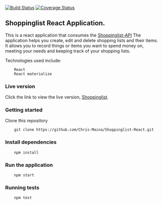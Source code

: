 [![Build Status](https://travis-ci.org/Chris-Maina/Shoppinglist-React.svg?branch=ch-testing)](https://travis-ci.org/Chris-Maina/Shoppinglist-React)
[![Coverage Status](https://coveralls.io/repos/github/Chris-Maina/Shoppinglist-React/badge.svg?branch=ch-testing)](https://coveralls.io/github/Chris-Maina/Shoppinglist-React?branch=ch-testing)

## Shoppinglist React Application.

This is a react application that consumes the [Shoppinglist-API](https://github.com/Chris-Maina/Shoppinglist-api)
The application helps you create, edit and delete shopping lists  and their items. It allows you to record things or items you want to spend money on, meeting your needs and keeping track of your shopping lists.

Technologies used include:

        React 
        React materialize

### Live version

Click the link to view the live version, [Shoppinglist](https://shopping-list-front-react.herokuapp.com/).

### Getting started
 Clone this repository 

        git clone https://github.com/Chris-Maina/Shoppinglist-React.git

### Install dependencies

        npm install

### Run the application

        npm start

### Running tests

        npm test

